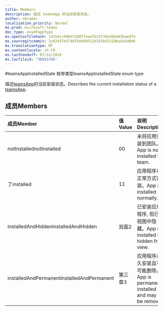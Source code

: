 ```yaml
---
title: Members
description: 描述 teamsApp 的当前安装状态。
author: nkramer
localization_priority: Normal
ms.prod: microsoft-teams
doc_type: enumPageType
ms.openlocfilehash: 14354cc996d7a88ffea47bc5f3de50b403baedf4
ms.sourcegitcommit: 2c62457e57467b8d50f21b255b553106a9a5d8d6
ms.translationtype: MT
ms.contentlocale: zh-CN
ms.lasthandoff: 07/31/2019
ms.locfileid: "36033766"
---
```

#<a name="teamsappinstalledstate-enum-type"></a><span data-ttu-id="c0c0a-103">teamsAppInstalledState 枚举类型</span><span class="sxs-lookup"><span data-stu-id="c0c0a-103">teamsAppInstalledState enum type</span></span>



<span data-ttu-id="c0c0a-104">描述[teamsApp](teamsapp.md)的当前安装状态。</span><span class="sxs-lookup"><span data-stu-id="c0c0a-104">Describes the current installation status of a [teamsApp](teamsapp.md).</span></span>

## <a name="members"></a><span data-ttu-id="c0c0a-105">成员</span><span class="sxs-lookup"><span data-stu-id="c0c0a-105">Members</span></span>

| <span data-ttu-id="c0c0a-106">成员</span><span class="sxs-lookup"><span data-stu-id="c0c0a-106">Member</span></span> | <span data-ttu-id="c0c0a-107">值</span><span class="sxs-lookup"><span data-stu-id="c0c0a-107">Value</span></span>| <span data-ttu-id="c0c0a-108">说明</span><span class="sxs-lookup"><span data-stu-id="c0c0a-108">Description</span></span> |
|:---------------|:--------|:----------|
|<span data-ttu-id="c0c0a-109">notInstalled</span><span class="sxs-lookup"><span data-stu-id="c0c0a-109">notInstalled</span></span>|<span data-ttu-id="c0c0a-110">0</span><span class="sxs-lookup"><span data-stu-id="c0c0a-110">0</span></span>|<span data-ttu-id="c0c0a-111">未将应用安装到团队。</span><span class="sxs-lookup"><span data-stu-id="c0c0a-111">App is not installed to team.</span></span>|
|<span data-ttu-id="c0c0a-112">了</span><span class="sxs-lookup"><span data-stu-id="c0c0a-112">installed</span></span>|<span data-ttu-id="c0c0a-113">1</span><span class="sxs-lookup"><span data-stu-id="c0c0a-113">1</span></span>|<span data-ttu-id="c0c0a-114">应用程序以正常方式安装。</span><span class="sxs-lookup"><span data-stu-id="c0c0a-114">App is installed normally.</span></span>|
|<span data-ttu-id="c0c0a-115">installedAndHidden</span><span class="sxs-lookup"><span data-stu-id="c0c0a-115">installedAndHidden</span></span>|<span data-ttu-id="c0c0a-116">双面</span><span class="sxs-lookup"><span data-stu-id="c0c0a-116">2</span></span>|<span data-ttu-id="c0c0a-117">已安装应用程序, 但已在视图中隐藏。</span><span class="sxs-lookup"><span data-stu-id="c0c0a-117">App is installed but hidden from view.</span></span>|
|<span data-ttu-id="c0c0a-118">installedAndPermanent</span><span class="sxs-lookup"><span data-stu-id="c0c0a-118">installedAndPermanent</span></span>|<span data-ttu-id="c0c0a-119">第三章</span><span class="sxs-lookup"><span data-stu-id="c0c0a-119">3</span></span>|<span data-ttu-id="c0c0a-120">应用程序永久安装且不可能删除。</span><span class="sxs-lookup"><span data-stu-id="c0c0a-120">App is permanently installed and may not be removed.</span></span>|
